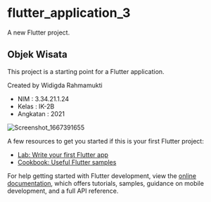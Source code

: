 # flutter_application_3

A new Flutter project.

## Objek Wisata

This project is a starting point for a Flutter application.

Created by Widigda Rahmamukti

- NIM : 3.34.21.1.24
- Kelas : IK-2B
- Angkatan : 2021

![Screenshot_1667391655](https://user-images.githubusercontent.com/117274670/199497908-5ab59415-e559-4e6a-bf85-86a71f4ba389.png)

A few resources to get you started if this is your first Flutter project:

- [Lab: Write your first Flutter app](https://docs.flutter.dev/get-started/codelab)
- [Cookbook: Useful Flutter samples](https://docs.flutter.dev/cookbook)

For help getting started with Flutter development, view the
[online documentation](https://docs.flutter.dev/), which offers tutorials,
samples, guidance on mobile development, and a full API reference.
